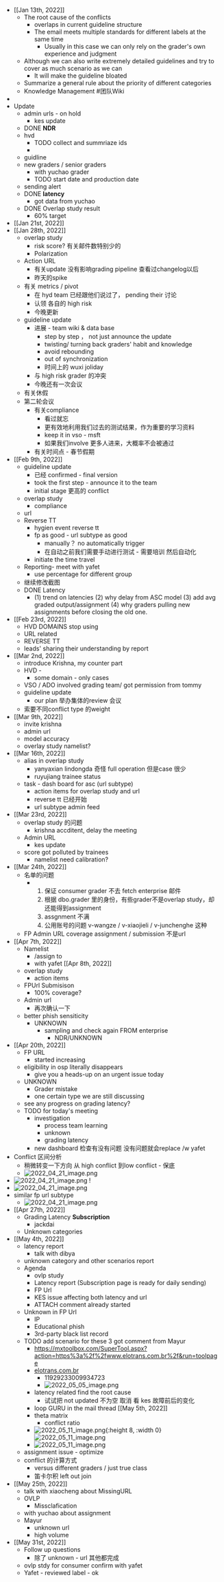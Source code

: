 - [[Jan 13th, 2022]]
	- The root cause of the conflicts
		- overlaps in current guideline structure
		- The email meets multiple standards for different labels at the same time
			- Usually in this case we can only rely on the grader's own experience and judgment
	- Although we can also write extremely detailed guidelines and try to cover as much scenario as we can
		- It will make the guideline bloated
	- Summarize a general rule about the priority of different categories
	- Knowledge Management #团队Wiki
-
- Update
	- admin urls - on hold
		- kes update
	- DONE **NDR**
	- hvd
		- TODO collect and summriaze ids
		-
	- guidline
	- new graders / senior graders
		- with yuchao grader
		- TODO start date and production date
	- sending alert
	- DONE **latency**
		- got data from yuchao
	- DONE Overlap study result
		- 60% target
- [[Jan 21st, 2022]]
- [[Jan 28th, 2022]]
	- overlap study
		- risk score? 有关邮件数特别少的
		- Polarization
	- Action URL
		- 有关update 没有影响grading pipeline 查看过changelog以后
		- 昨天的spike
	- 有关 metrics / pivot
		- 在 hyd team 已经跟他们说过了， pending their 讨论
		- 认领 各自的 high risk
		- 今晚更新
	- guideline update
		- 进展 - team wiki & data base
			- step by step ， not just announce the update
			- twisting/ turning back graders' habit and knowledge
			- avoid rebounding
			- out of synchronization
			- 时间上的 wuxi joliday
		- 与 high risk grader 的冲突
		- 今晚还有一次会议
	- 有关休假
	- 第二轮会议
		- 有关compliance
			- 看过就忘
			- 更有效地利用我们过去的测试结果，作为重要的学习资料
			- keep it in vso - msft
			- 如果我们involve 更多人进来，大概率不会被通过
		- 有关时间点 - 春节假期
- [[Feb 9th, 2022]]
	- guideline update
		- 已经 confirmed - final version
		- took the first step - announce it to the team
		- initial stage 更高的 conflict
	- overlap study
		- compliance
	- url
	- Reverse TT
		- hygien event reverse tt
		- fp as good -  url subtype as good
			- manually？ no automatically trigger
			- 在自动之前我们需要手动进行测试 - 需要培训  然后自动化
		- initiate the time travel
	- Reporting- meet with yafet
		- use percentage for different group
	- 继续修改截图
	- DONE Latency
		- (1) trend on latencies (2) why delay from ASC model (3) add avg graded output/assignment (4) why graders pulling new assignments before closing the old one.
- [[Feb 23rd, 2022]]
	- HVD DOMAINS stop using
	- URL related
	- REVERSE TT
	- leads' sharing their understanding by report
- [[Mar 2nd, 2022]]
	- introduce Krishna, my counter part
	- HVD -
		- some domain - only cases
	- VSO / ADO involved grading team/ got permission from tommy
	- guideline update
		- our plan 举办集体的review 会议
	- 索要不同conflict type 的weight
- [[Mar 9th, 2022]]
	- invite krishna
	- admin url
	- model accuracy
	- overlay study namelist?
- [[Mar 16th, 2022]]
	- alias in overlap study
		- yanyaxian
		  lindongda
		  奇怪 full operation 但是case 很少
		- ruyujiang trainee status
	- task - dash board for asc (url subtype)
		- action items for overlap study and url
		- reverse tt 已经开始
		- url subtype admin feed
- [[Mar 23rd, 2022]]
	- overlap study 的问题
		- krishna accditent, delay the meeting
	- Admin URL
		- kes update
	- score got polluted by trainees
		- namelist need calibration?
- [[Mar 24th, 2022]]
	- 名单的问题
		- 1. 保证 consumer grader 不去 fetch enterprise 邮件
		  2. 根据 dbo.grader 里的身份，有些grader不是overlap study，却还能得到assignment
		  3. assgnment 不满
		  4. 公用账号的问题 v-wangze / v-xiaojieli / v-junchenghe 这种
	- FP Admin URL coverage  assignment / submission 不是url
- [[Apr 7th, 2022]]
	- Namelist
		- /assign to
		- with yafet [[Apr 8th, 2022]]
	- overlap study
		- action items
	- FPUrl Submisison
		- 100% coverage?
	- Admin url
		- 再次确认一下
	- better phish sensiticity
		- UNKNOWN
			- sampling and check again FROM enterprise
				- NDR/UNKNOWN
- [[Apr 20th, 2022]]
	- FP URL
		- started increasing
	- eligibility in osp literally disappears
		- give you a heads-up on an urgent issue today
	- UNKNOWN
		- Grader mistake
		- one certain type we are still discussing
	- see any progress on grading latency?
	- TODO for today's meeting
		- investigation
			- process team learning
			- unknown
			- grading latency
		- new dashboard 检查有没有问题 没有问题就会replace  /w yafet
- Conflict 区间分析
	- 稍微转变一下方向 从 high conflict 到low conflict - 保底
	- ![2022_04_21_image.png](https://cdn.logseq.com/%2Fe665ccdc-ca08-4e13-adf4-2c2994386a2b345d515b-c3a0-406d-8c42-3bc2ed9710672022_04_21_image.png?Expires=4804120331&Signature=a9MyyeqrDINFY3eBmJas1JyDm5T-kktXZHU5YfMEoc~yGsY-KkRrOqvpJxPcfUCaTBmsgKjJDk9OA6haZLroTTrKNX6ao8xfvMiFz7vOHjF4UDFlk~f1eyGqZWYqh1Y2jPHFCOoqDRwXeIAy9w3bMksnJgwqJckLduduK8G1a3wQAkTNsh34hn86MaUVqWU2Hwjd5adbQ-8WHYf74ZoqBuv4V--2rss62xt5wPLtnh3Me8oyD7~wFvduBgtqGngHKWY~UacLpaR604T10IOt8q2bldD2GENqi~Co9ztBT7p~peXNsttQK5qGBt-TWTNaeyPzZAtwb-i8ZP5GK9j6kA__&Key-Pair-Id=APKAJE5CCD6X7MP6PTEA)
- ![2022_04_21_image.png](https://cdn.logseq.com/%2Fe665ccdc-ca08-4e13-adf4-2c2994386a2b009a50fd-f522-4b1a-8494-8f7af3c2410a2022_04_21_image.png?Expires=4804133499&Signature=eBKXDTOyxvaAriiQklHNtjS1SFayhTCCdszD3HuETcJwikEwjzN~yhpFyYUfsaZb4xl5-KwGUedItGqXz1kN09sbg4NjaC20-HEQIUFwhdodswa7cP7TAdtSXFj-g7mQoeueYLYiq1mS4ElWwyTjQa-gSmom4PLeXLNqXqJpPJCtjI7A7hhpZWU0FfCITm5szL39W5xgVtCSCqVhGG42hrxilNH1gxsrb16gCA2cIT0GXHmjMqxQoItRNrpl9hRRqrJhZ8aHr31eIrXlmHLPZmeZnglWgHPDgcZ6wM7CJ~MfXXhxkeOMjzqKR7QHGKF1sjjIaGRLC8z0JK0UFpbKvA__&Key-Pair-Id=APKAJE5CCD6X7MP6PTEA) !
- ![2022_04_21_image.png](https://cdn.logseq.com/%2Fe665ccdc-ca08-4e13-adf4-2c2994386a2b2a4fd297-6f9e-4bef-9062-82825713519d2022_04_21_image.png?Expires=4804136884&Signature=IvCRYsKkDi~JXE-1dpBnEW4sDdMurH-uZzaAnnpZFqGAMTRTeU2RDkml5Yq08mLafsD69vI07~FaMcOGA0eJFWZjbe2kFNYrf8htHHIaRNDy4Nq9PHUR5zH472epo~ceyGwiB50xIa82oMM-MK3TAiTVS87qBKC5S38QfE5lnXLL8xKiVRnYbqnv9HwZceOC9Aps7jo0u-2azYa0LTYExRSlDviP14KxhGeFYoE2kkXLGj9WO52lvx1D1euhMNeB027oF2yHusSHHAIMgH8Nyt1p85P~PdLJc3th46k-EQYy9GcHMLTtdYABLZQFvpym1~7RSMYzca6aKgnqLPpL1A__&Key-Pair-Id=APKAJE5CCD6X7MP6PTEA)
- similar fp url subtype
	- ![2022_04_21_image.png](https://cdn.logseq.com/%2Fe665ccdc-ca08-4e13-adf4-2c2994386a2bb7e17a07-2f47-48ca-b37e-961fcf90a1942022_04_21_image.png?Expires=4804137370&Signature=F3Xct0Cxl7HD0BLa7SeUzGUHLticBHrOyCm4-NJZRxWJacZ30rI4DNXy02ynnunt-t2qlkk6SKOMPsYZ~hX-ngeF9TwBcXurtj7rN1r33Eiyino1oe5eY0tntesxOxnl5KSepDkzZmUl~eFgM18OtGDOjyV4kogNHWtmvQTJBiyFv6-dkxk4CJB5nPbUJprS0hT49BR-~Rp96rgA9YddWAnbGrvIcJMPN0Gd4M0y1CpbjfRj6ferLglRikFFN8ggBnunxsMxXjKTJUecbFK0NfBBn6dXjSQXBp89qU5tJ5koHedsFFV7R0GDxgU~MEBCYtc0a8yK8gt2BHQPNHe3Xg__&Key-Pair-Id=APKAJE5CCD6X7MP6PTEA)
- [[Apr 27th, 2022]]
	- Grading Latency **Subscription**
		- jackdai
	- Unknown categories
- [[May 4th, 2022]]
	- latency report
		- talk with dibya
	- unknown category and other scenarios report
	- Agenda
		- ovlp study
		- Latency report (Subscription page is ready for daily sending)
		- FP Url
		- KES issue affecting both latency and url
		- ATTACH comment already started
	- Unknown in FP Url
		- IP
		- Educational phish
		- 3rd-party black list record
	- TODO add scenario for these 3  got comment from Mayur
		- https://mxtoolbox.com/SuperTool.aspx?action=https%3a%2f%2fwww.elotrans.com.br%2f&run=toolpage
		- [elotrans.com.br](https://www.elotrans.com.br/)
			- 11929233009934723
			- ![2022_05_05_image.png](https://cdn.logseq.com/%2Fe665ccdc-ca08-4e13-adf4-2c2994386a2b8fd8a56a-0477-4b91-ac60-9af93d3d3dfb2022_05_05_image.png?Expires=4805321151&Signature=jHhKJLFN2P2MRCHjuj3oKrr24TswqKmWIjQzyZ2Pm8ZXm9RNh4U6RlwCXbgUy85dwapKUS7TxxcKLi98yj~4ZR9bsMmllV7xeBRKjJPHpOf8rjRnXvHjDDlVBaTSagqYlCg3ASOS8sETChBziobm7~gFc6LFKKOeccRSeWVVLD9OMKfTdjvIFmmBo4BiEslouraHcEIVsG3eanbGO6UWrlM7wz9ZwIO8loK7gmSZAV2BNER8Z87UrH0QNP~4mFSe6qem9hZaEx~vTPaguYfORIRkRRhOgf1mORU-RH00HYSDlwbfYevm5DxjchAiObNbKmPKtkvmz61HyiWVI6kHYg__&Key-Pair-Id=APKAJE5CCD6X7MP6PTEA)
		- latency related find the root cause
			- 试试把 not updated 不为空 取消 看 kes 故障前后的变化
		- loop GURU in the mail thread [[May 5th, 2022]]
		- theta matrix
			- conflict ratio
		- ![2022_05_11_image.png](https://cdn.logseq.com/%2Fe665ccdc-ca08-4e13-adf4-2c2994386a2b0bb7f86f-f6d1-42cc-bad7-be4fcf3471602022_05_11_image.png?Expires=4805876554&Signature=KOH5jGXYCcGP2LNgIrfsZyDhJC2RTkJchWOe~3iqqc6FWkU7wQKUTkuHtcbe3lDdGH5-g8xrmJgUBLL3SG6ulSAX5dJIHK92xWhXhH4UtE2NH81iOaxpcxKeQKqdGfJ~5GSEU5xWqcTMtNamvo5i498VP9A8RpRMawX-6Zn-hjCRcHHVVf~BwDh1YA~j5KVmrMguBAvxlQA3P1RNW8YDTyMFylGXSyPV7MqYmAFzDC1W4VVTFn5KFsVHCjonX6vHR4fIza1fD9azuaj1nXAgoMs36fGAtv2b22GnIfYH7W3wIJfT~PPD5B6ZH-I83rrghFq04w7AyGl8McGwU8iP9A__&Key-Pair-Id=APKAJE5CCD6X7MP6PTEA){:height 8, :width 0} ![2022_05_11_image.png](https://cdn.logseq.com/%2Fe665ccdc-ca08-4e13-adf4-2c2994386a2bd7f8a02d-033f-4d8a-b3b6-482fb961f8aa2022_05_11_image.png?Expires=4805876554&Signature=WWL5xVM88VnPnjLACPhaG4UMqGEhOJILizraxlVM8CGOo~wA6rwOhlrsu2FotVccbiExcCiWB8GrNIQ-Sbm4tcH3fy7BLr1SB6vMadEXL8KF1AGHgKaitOUfoHvXKzRXRbup6zaKSiGFvjGlXzJIsgODaSGsqabXH1sSq9fsvrQ5dw4OAeOPbyXSAw2LEYYQAQV8JTmVtloGmavR~qguW20OFkkyZ8kcfk~jeAPs0Vq9m5AO7vRnw0zY2lRrtKlc4mVPE46CDYXQ4oteQpA~xXH-uFQCMpnhvysWRYOQZq8t4GT17mgf1TAcPfgvbpnWfGyjbCl8lec0~ASEl9rBfw__&Key-Pair-Id=APKAJE5CCD6X7MP6PTEA)
		- ![2022_05_11_image.png](https://cdn.logseq.com/%2Fe665ccdc-ca08-4e13-adf4-2c2994386a2b29c556b7-4f97-4627-a0ce-cf5004a2f40f2022_05_11_image.png?Expires=4805876606&Signature=Rd2t4ptCcxSuMq9~ItzOL6t-4CpssHpbtcIaOPGE0Dw3eJo5-Tc4kobDlGghXVL5e-hZ9n8opUrZmBLpU3lzginOHRLrSKHvqV8Ma4O0YK-nw1vU~aJ7ePbowR5Zhxtdz31D91X0Xz7KpTlHAv~QESAybjHU7EOY97Mzti1acKd4tk0EhNG0LgbcSWP3kgxcDfScA-Gg6oFGnwvao~CmoTh2VIgPeELjD~HDqgp~wNU7vDnecbzrxkX-L2lPEIN1tHB8Bj3zHbwjZ2eRA9RbSotOLM0C8mz6FD4dzLVqZ-p3SJ~Psgzmh9EFb1YUK5DgzDdRPyIe1MuSeEKTaAe5dA__&Key-Pair-Id=APKAJE5CCD6X7MP6PTEA)
	- assignment issue - optimize
	- conflict 的计算方式
		- versus different graders / just true class
		- 笛卡尔积 left out join
- [[May 25th, 2022]]
	- talk with xiaocheng about MissingURL
	- OVLP
		- Missclafication
	- with yuchao about assignment
	- Mayur
		- unknown url
		- high volume
- [[May 31st, 2022]]
	- Follow up questions
		- 除了 unknown - url 其他都完成
	- ovlp stdy for consumer confirm with yafet
	- Yafet - reviewed label - ok